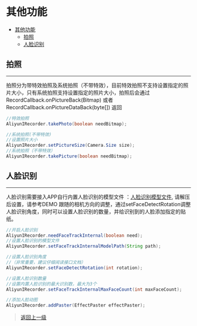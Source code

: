 # 其他功能

- [其他功能](#其他功能)
  - [拍照](#拍照)
  - [人脸识别](#人脸识别)

## 拍照

---
拍照分为带特效拍照及系统拍照（不带特效），目前特效拍照不支持设置指定的照片大小，只有系统拍照支持设置指定的照片大小，拍照后会通过RecordCallback.onPictureBack(Bitmap) 或者 RecordCallback.onPictureDataBack(byte[]) 返回


```Java
//特效拍照
AliyunIRecorder.takePhoto(boolean needBitmap);

//系统拍照(不带特效)
//设置照片大小
AliyunIRecorder.setPictureSize(Camera.Size size);
//系统拍照（不带特效）
AliyunIRecorder.takePicture(boolean needBitmap);
```


## 人脸识别

---
人脸识别需要接入APP自行内置人脸识别的模型文件 ：[人脸识别模型文件](https://alivc-demo-cms.alicdn.com/versionProduct/sourceCode/shortVideo/images/model.zip), 请解压后设置，请参考DEMO
跟随的相机方向的调整，通过setFaceDetectRotation调整人脸识别角度，同时可以设置人脸识别的数量，并给识别到的人脸添加指定的贴纸。


```Java
//开启人脸识别
AliyunIRecorder.needFaceTrackInternal(boolean need);
//设置人脸识别的模型文件
AliyunIRecorder.setFaceTrackInternalModelPath(String path);

//设置人脸识别角度
//（非常重要，建议仔细阅读接口文档） 
AliyunIRecorder.setFaceDetectRotation(int rotation);

//设置人脸识别数量
//设置内置人脸识别的最大识别数，最大为3个
AliyunIRecorder.setFaceTrackInternalMaxFaceCount(int maxFaceCount);

//添加人脸动图
AliyunIRecorder.addPaster(EffectPaster effectPaster);
```

>[返回上一级](README.md)